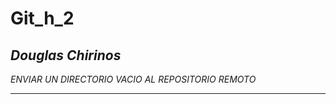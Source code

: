 # Git_h_2
## ***Douglas Chirinos***
*ENVIAR UN DIRECTORIO VACIO AL REPOSITORIO REMOTO*

--------------------
